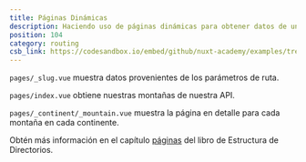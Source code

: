 ```yaml
---
title: Páginas Dinámicas
description: Haciendo uso de páginas dinámicas para obtener datos de una API e ingresarlos en esas páginas 
position: 104
category: routing
csb_link: https://codesandbox.io/embed/github/nuxt-academy/examples/tree/master/routing/dynamic-pages?fontsize=14&hidenavigation=1&module=%2Fpages%2F_continent%2F_mountain.vue&theme=dark&view=editor
---
```


<example-intro></example-intro>

`pages/_slug.vue` muestra datos provenientes de los parámetros de ruta.

`pages/index.vue` obtiene nuestras montañas de nuestra API.

`pages/_continent/_mountain.vue` muestra la página en detalle para cada montaña en cada continente.

<base-alert type="next">

Obtén más información en el capítulo [páginas](/docs/2.x/directory-structure/pages) del libro de Estructura de Directorios.

</base-alert>

<code-sandbox :src="csb_link"></code-sandbox>